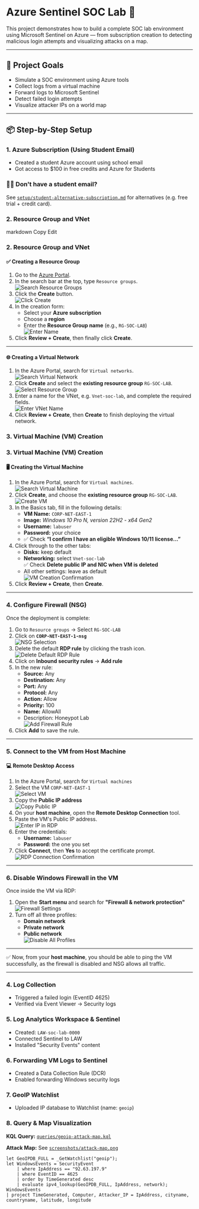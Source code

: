 # Azure Sentinel SOC Lab 🚨

This project demonstrates how to build a complete SOC lab environment using Microsoft Sentinel on Azure — from subscription creation to detecting malicious login attempts and visualizing attacks on a map.

---

## 🔐 Project Goals

- Simulate a SOC environment using Azure tools
- Collect logs from a virtual machine
- Forward logs to Microsoft Sentinel
- Detect failed login attempts
- Visualize attacker IPs on a world map

---

## 📦 Step-by-Step Setup

### 1. Azure Subscription (Using Student Email)
- Created a student Azure account using school email
- Got access to $100 in free credits and Azure for Students

### 🧑‍🎓 Don't have a student email?
See [`setup/student-alternative-subscription.md`](setup/student-alternative-subscription.md) for alternatives (e.g. free trial + credit card).

### 2. Resource Group and VNet
markdown
Copy
Edit
### 2. Resource Group and VNet

#### ✅ Creating a Resource Group

1. Go to the [Azure Portal](https://portal.azure.com).
2. In the search bar at the top, type `Resource groups`.  
   ![Search Resource Groups](resource-group-search.png)
3. Click the **Create** button.  
   ![Click Create](resource-group-create.png)
4. In the creation form:
   - Select your **Azure subscription**
   - Choose a **region**
   - Enter the **Resource Group name** (e.g., `RG-SOC-LAB`)  
   ![Enter Name](resource-group-name.png)
5. Click **Review + Create**, then finally click **Create**.

---

#### 🌐 Creating a Virtual Network

1. In the Azure Portal, search for `Virtual networks`.  
   ![Search Virtual Network](virtual-network-1.png)
2. Click **Create** and select the **existing resource group** `RG-SOC-LAB`.  
   ![Select Resource Group](virtual-network-2.png)
3. Enter a name for the VNet, e.g. `Vnet-soc-lab`, and complete the required fields.  
   ![Enter VNet Name](virtual-network-3.png)
4. Click **Review + Create**, then **Create** to finish deploying the virtual network.

### 3. Virtual Machine (VM) Creation

### 3. Virtual Machine (VM) Creation

#### 🖥️ Creating the Virtual Machine

1. In the Azure Portal, search for `Virtual machines`.  
   ![Search Virtual Machine](VM-1.png)
2. Click **Create**, and choose the **existing resource group** `RG-SOC-LAB`.  
   ![Create VM](VM-2.png)
3. In the Basics tab, fill in the following details:  
   - **VM Name:** `CORP-NET-EAST-1`  
   - **Image:** *Windows 10 Pro N, version 22H2 - x64 Gen2*  
   - **Username:** `labuser`  
   - **Password:** your choice  
   - ✅ Check **“I confirm I have an eligible Windows 10/11 license...”**
4. Click through to the other tabs:
   - **Disks:** keep default
   - **Networking:** select `Vnet-soc-lab`  
     ✅ Check **Delete public IP and NIC when VM is deleted**
   - All other settings: leave as default  
   ![VM Creation Confirmation](VM-3.png)
5. Click **Review + Create**, then **Create**.

---

### 4. Configure Firewall (NSG)

Once the deployment is complete:

1. Go to `Resource groups` → Select `RG-SOC-LAB`
2. Click on **`CORP-NET-EAST-1-nsg`**  
   ![NSG Selection](firewall-setting-2.png)
3. Delete the default **RDP rule** by clicking the trash icon.  
   ![Delete Default RDP Rule](firewall-setting-3.png)
4. Click on **Inbound security rules** → **Add rule**
5. In the new rule:
   - **Source:** Any
   - **Destination:** Any
   - **Port:** Any
   - **Protocol:** Any
   - **Action:** Allow
   - **Priority:** 100
   - **Name:** AllowAll
   - Description: Honeypot Lab  
   ![Add Firewall Rule](firewall-setting-4.png)
6. Click **Add** to save the rule.

---

### 5. Connect to the VM from Host Machine

#### 💻 Remote Desktop Access

1. In the Azure Portal, search for `Virtual machines`
2. Select the VM `CORP-NET-EAST-1`  
   ![Select VM](Test-1.png)
3. Copy the **Public IP address**  
   ![Copy Public IP](Test-2.png)
4. On your **host machine**, open the **Remote Desktop Connection** tool.
5. Paste the VM's Public IP address.  
   ![Enter IP in RDP](HostConnection-1.png)
6. Enter the credentials:
   - **Username:** `labuser`
   - **Password:** the one you set
7. Click **Connect**, then **Yes** to accept the certificate prompt.  
   ![RDP Connection Confirmation](HostConnection-2.png)

---

### 6. Disable Windows Firewall in the VM

Once inside the VM via RDP:

1. Open the **Start menu** and search for **"Firewall & network protection"**  
   ![Firewall Settings](HostConnection-3.png)
2. Turn off all three profiles:
   - **Domain network**
   - **Private network**
   - **Public network**  
   ![Disable All Profiles](HostConnection-4.png)

---

✅ Now, from your **host machine**, you should be able to ping the VM successfully, as the firewall is disabled and NSG allows all traffic.

---



### 4. Log Collection
- Triggered a failed login (EventID 4625)
- Verified via Event Viewer → Security logs

### 5. Log Analytics Workspace & Sentinel
- Created: `LAW-soc-lab-0000`
- Connected Sentinel to LAW
- Installed "Security Events" content

### 6. Forwarding VM Logs to Sentinel
- Created a Data Collection Rule (DCR)
- Enabled forwarding Windows security logs

### 7. GeoIP Watchlist
- Uploaded IP database to Watchlist (name: `geoip`)

### 8. Query & Map Visualization

**KQL Query:** [`queries/geoip-attack-map.kql`](queries/geoip-attack-map.kql)

**Attack Map:** See [`screenshots/attack-map.png`](screenshots/attack-map.png)

```kusto
let GeoIPDB_FULL = _GetWatchlist("geoip");
let WindowsEvents = SecurityEvent
    | where IpAddress == "92.63.197.9"
    | where EventID == 4625
    | order by TimeGenerated desc
    | evaluate ipv4_lookup(GeoIPDB_FULL, IpAddress, network);
WindowsEvents
| project TimeGenerated, Computer, Attacker_IP = IpAddress, cityname, countryname, latitude, longitude
